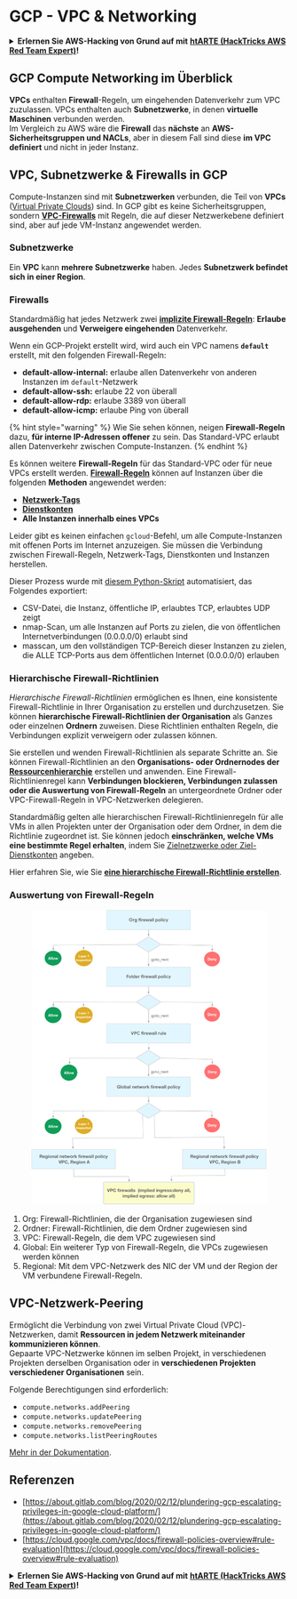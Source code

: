 # GCP - VPC & Networking

<details>

<summary><strong>Erlernen Sie AWS-Hacking von Grund auf mit</strong> <a href="https://training.hacktricks.xyz/courses/arte"><strong>htARTE (HackTricks AWS Red Team Expert)</strong></a><strong>!</strong></summary>

Andere Möglichkeiten, HackTricks zu unterstützen:

* Wenn Sie Ihr **Unternehmen in HackTricks beworben sehen möchten** oder **HackTricks als PDF herunterladen möchten**, überprüfen Sie die [**ABONNEMENTPLÄNE**](https://github.com/sponsors/carlospolop)!
* Holen Sie sich das [**offizielle PEASS & HackTricks-Merchandise**](https://peass.creator-spring.com)
* Entdecken Sie [**The PEASS Family**](https://opensea.io/collection/the-peass-family), unsere Sammlung exklusiver [**NFTs**](https://opensea.io/collection/the-peass-family)
* **Treten Sie der** 💬 [**Discord-Gruppe**](https://discord.gg/hRep4RUj7f) oder der [**Telegram-Gruppe**](https://t.me/peass) bei oder **folgen** Sie uns auf **Twitter** 🐦 [**@hacktricks\_live**](https://twitter.com/hacktricks\_live)**.**
* **Teilen Sie Ihre Hacking-Tricks, indem Sie PRs an die** [**HackTricks**](https://github.com/carlospolop/hacktricks) und [**HackTricks Cloud**](https://github.com/carlospolop/hacktricks-cloud) GitHub-Repositories einreichen.

</details>

## **GCP Compute Networking im Überblick**

**VPCs** enthalten **Firewall**-Regeln, um eingehenden Datenverkehr zum VPC zuzulassen. VPCs enthalten auch **Subnetzwerke**, in denen **virtuelle Maschinen** verbunden werden.\
Im Vergleich zu AWS wäre die **Firewall** das **nächste** an **AWS-Sicherheitsgruppen und NACLs**, aber in diesem Fall sind diese **im VPC definiert** und nicht in jeder Instanz.

## **VPC, Subnetzwerke & Firewalls in GCP**

Compute-Instanzen sind mit **Subnetzwerken** verbunden, die Teil von **VPCs** ([Virtual Private Clouds](https://cloud.google.com/vpc/docs/vpc)) sind. In GCP gibt es keine Sicherheitsgruppen, sondern [**VPC-Firewalls**](https://cloud.google.com/vpc/docs/firewalls) mit Regeln, die auf dieser Netzwerkebene definiert sind, aber auf jede VM-Instanz angewendet werden.

### Subnetzwerke

Ein **VPC** kann **mehrere Subnetzwerke** haben. Jedes **Subnetzwerk befindet sich in einer Region**.

### Firewalls

Standardmäßig hat jedes Netzwerk zwei [**implizite Firewall-Regeln**](https://cloud.google.com/vpc/docs/firewalls#default\_firewall\_rules): **Erlaube ausgehenden** und **Verweigere eingehenden** Datenverkehr.

Wenn ein GCP-Projekt erstellt wird, wird auch ein VPC namens **`default`** erstellt, mit den folgenden Firewall-Regeln:

* **default-allow-internal:** erlaube allen Datenverkehr von anderen Instanzen im `default`-Netzwerk
* **default-allow-ssh:** erlaube 22 von überall
* **default-allow-rdp:** erlaube 3389 von überall
* **default-allow-icmp:** erlaube Ping von überall

{% hint style="warning" %}
Wie Sie sehen können, neigen **Firewall-Regeln** dazu, **für interne IP-Adressen** **offener** zu sein. Das Standard-VPC erlaubt allen Datenverkehr zwischen Compute-Instanzen.
{% endhint %}

Es können weitere **Firewall-Regeln** für das Standard-VPC oder für neue VPCs erstellt werden. [**Firewall-Regeln**](https://cloud.google.com/vpc/docs/firewalls) können auf Instanzen über die folgenden **Methoden** angewendet werden:

* [**Netzwerk-Tags**](https://cloud.google.com/vpc/docs/add-remove-network-tags)
* [**Dienstkonten**](https://cloud.google.com/vpc/docs/firewalls#serviceaccounts)
* **Alle Instanzen innerhalb eines VPCs**

Leider gibt es keinen einfachen `gcloud`-Befehl, um alle Compute-Instanzen mit offenen Ports im Internet anzuzeigen. Sie müssen die Verbindung zwischen Firewall-Regeln, Netzwerk-Tags, Dienstkonten und Instanzen herstellen.

Dieser Prozess wurde mit [diesem Python-Skript](https://gitlab.com/gitlab-com/gl-security/gl-redteam/gcp\_firewall\_enum) automatisiert, das Folgendes exportiert:

* CSV-Datei, die Instanz, öffentliche IP, erlaubtes TCP, erlaubtes UDP zeigt
* nmap-Scan, um alle Instanzen auf Ports zu zielen, die von öffentlichen Internetverbindungen (0.0.0.0/0) erlaubt sind
* masscan, um den vollständigen TCP-Bereich dieser Instanzen zu zielen, die ALLE TCP-Ports aus dem öffentlichen Internet (0.0.0.0/0) erlauben

### Hierarchische Firewall-Richtlinien <a href="#hierarchical-firewall-policies" id="hierarchical-firewall-policies"></a>

_Hierarchische Firewall-Richtlinien_ ermöglichen es Ihnen, eine konsistente Firewall-Richtlinie in Ihrer Organisation zu erstellen und durchzusetzen. Sie können **hierarchische Firewall-Richtlinien der Organisation** als Ganzes oder einzelnen **Ordnern** zuweisen. Diese Richtlinien enthalten Regeln, die Verbindungen explizit verweigern oder zulassen können.

Sie erstellen und wenden Firewall-Richtlinien als separate Schritte an. Sie können Firewall-Richtlinien an den **Organisations- oder Ordnernodes der** [**Ressourcenhierarchie**](https://cloud.google.com/resource-manager/docs/cloud-platform-resource-hierarchy) erstellen und anwenden. Eine Firewall-Richtlinienregel kann **Verbindungen blockieren, Verbindungen zulassen oder die Auswertung von Firewall-Regeln** an untergeordnete Ordner oder VPC-Firewall-Regeln in VPC-Netzwerken delegieren.

Standardmäßig gelten alle hierarchischen Firewall-Richtlinienregeln für alle VMs in allen Projekten unter der Organisation oder dem Ordner, in dem die Richtlinie zugeordnet ist. Sie können jedoch **einschränken, welche VMs eine bestimmte Regel erhalten**, indem Sie [Zielnetzwerke oder Ziel-Dienstkonten](https://cloud.google.com/vpc/docs/firewall-policies#targets) angeben.

Hier erfahren Sie, wie Sie [**eine hierarchische Firewall-Richtlinie erstellen**](https://cloud.google.com/vpc/docs/using-firewall-policies#gcloud).

### Auswertung von Firewall-Regeln

<figure><img src="../../../../.gitbook/assets/image (2).png" alt=""><figcaption></figcaption></figure>

1. Org: Firewall-Richtlinien, die der Organisation zugewiesen sind
2. Ordner: Firewall-Richtlinien, die dem Ordner zugewiesen sind
3. VPC: Firewall-Regeln, die dem VPC zugewiesen sind
4. Global: Ein weiterer Typ von Firewall-Regeln, die VPCs zugewiesen werden können
5. Regional: Mit dem VPC-Netzwerk des NIC der VM und der Region der VM verbundene Firewall-Regeln.

## VPC-Netzwerk-Peering

Ermöglicht die Verbindung von zwei Virtual Private Cloud (VPC)-Netzwerken, damit **Ressourcen in jedem Netzwerk miteinander kommunizieren können**.\
Gepaarte VPC-Netzwerke können im selben Projekt, in verschiedenen Projekten derselben Organisation oder in **verschiedenen Projekten verschiedener Organisationen** sein.

Folgende Berechtigungen sind erforderlich:

* `compute.networks.addPeering`
* `compute.networks.updatePeering`
* `compute.networks.removePeering`
* `compute.networks.listPeeringRoutes`

[Mehr in der Dokumentation](https://cloud.google.com/vpc/docs/vpc-peering).

## Referenzen

* [https://about.gitlab.com/blog/2020/02/12/plundering-gcp-escalating-privileges-in-google-cloud-platform/](https://about.gitlab.com/blog/2020/02/12/plundering-gcp-escalating-privileges-in-google-cloud-platform/)
* [https://cloud.google.com/vpc/docs/firewall-policies-overview#rule-evaluation](https://cloud.google.com/vpc/docs/firewall-policies-overview#rule-evaluation)

<details>

<summary><strong>Erlernen Sie AWS-Hacking von Grund auf mit</strong> <a href="https://training.hacktricks.xyz/courses/arte"><strong>htARTE (HackTricks AWS Red Team Expert)</strong></a><strong>!</strong></summary>

Andere Möglichkeiten, HackTricks zu unterstützen:

* Wenn Sie Ihr **Unternehmen in HackTricks beworben sehen möchten** oder **HackTricks als PDF herunterladen möchten**, überprüfen Sie die [**ABONNEMENTPLÄNE**](https://github.com/sponsors/carlospolop)!
* Holen Sie sich das [**offizielle PEASS & HackTricks-Merchandise**](https://peass.creator-spring.com)
* Entdecken Sie [**The PEASS Family**](https://opensea.io/collection/the-peass-family), unsere Sammlung exklusiver [**NFTs**](https://opensea.io/collection/the-peass-family)
* **Treten Sie der** 💬 [**Discord-Gruppe**](https://discord.gg/hRep4RUj7f) oder der [**Telegram-Gruppe**](https://t.me/peass) bei oder **folgen** Sie uns auf **Twitter** 🐦 [**@hacktricks\_live**](https://twitter.com/hacktricks\_live)**.**
* **Teilen Sie Ihre Hacking-Tricks, indem Sie PRs an die** [**HackTricks**](https://github.com/carlospolop/hacktricks) und [**HackTricks Cloud**](https://github.com/carlospolop/hacktricks-cloud) GitHub-Repositories einreichen.

</details>

